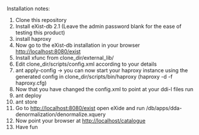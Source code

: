 Installation notes:

1. Clone this repository
2. Install eXist-db 2.1 (Leave the admin password blank for the ease of testing this product)
3. install haproxy
4. Now go to the eXist-db installation in your browser [http://localhost:8080/exist](http://localhost:8080/exist)
  1. Install xfunc from clone_dir/external_lib/
5. Edit clone_dir/scripts/config.xml according to your details
6. ant apply-config -> you can now start your haproxy instance using the generated config in clone_dir/scripts/bin/haproxy (haproxy -d -f haproxy.cfg)
7. Now that you have changed the config.xml to point at your ddi-l files run
  1. ant deploy
  2. ant store
8. Go to [http://localhost:8080/exist](http://localhost:8080/exist) open eXide and run /db/apps/dda-denormalization/denormalize.xquery
9. Now point your browser at [http://localhost/catalogue](http://localhost/catalogue)
10. Have fun
